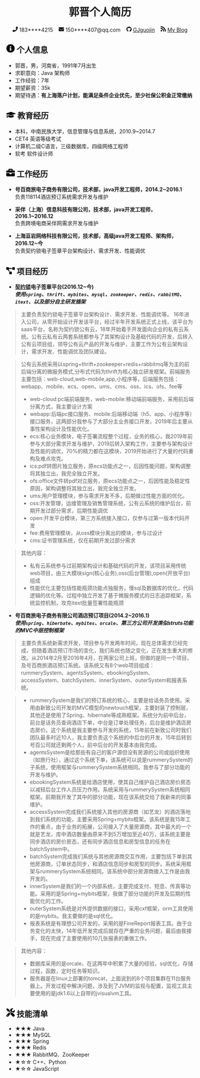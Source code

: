  <center>
     <h1>郭晋个人简历</h1>
     <div style="font-size: 14px;">
         <span>
             <img src="resume_img/phone-solid.svg" width="14px">
             183****4215
         </span>
         <span>&nbsp;&nbsp;</span>
         <span>
             <img src="resume_img/envelope-solid.svg" width="14px">
             150****407@qq.com
         </span>
        <span>&nbsp;&nbsp;</span>
        <span>
             <img src="resume_img/github-brands.svg" width="14px">
             <a href="#">GJguojin</a>
         </span>
          <span>&nbsp;&nbsp;</span>
         <span>
             <img src="resume_img/rss-solid.svg" width="14px">
             <a href="#">My Blog</a>
         </span>
    </div>
 </center>


## <img src="resume_img/info-circle-solid.svg" width="23px">  个人信息

 - 郭晋，男，河南省，1991年7月出生
 - 求职意向：Java 架构师
 - 工作经验：7年
 - 期望薪资：35k
 - 期望待遇：**有上海落户计划，能满足条件企业优先，至少社保公积金正常缴纳**

## <img src="resume_img/graduation-cap-solid.svg" width="25px">  教育经历

- 本科，中南民族大学，信息管理与信息系统，2010.9~2014.7
- CET4 英语等级考试
- 计算机二级C语言，三级数据库，四级网络工程师
- 软考 软件设计师

## <img src="resume_img/briefcase-solid.svg" width="23px">  工作经历

- **号百商旅电子商务有限公司，技术部，java开发工程师，2014.2~2016.1**  
    负责118114酒店预订系统需求开发与维护


- **采伴（上海）信息科技有限公司，技术部，java开发工程师，2016.1~2016.12**  
    负责跨境电商采伴网需求开发与维护


- **上海亘岩网络科技有限公司，技术部，高级java开发工程师、架构师，2016.12~今**  
    负责契约锁电子签章平台架构设计、需求开发、性能调优



## <img src="resume_img/project-diagram-solid.svg" width="23px">  项目经历

- **[契约锁](https://www.qiyuesuo.com)电子签章平台(2016.12~今)**  
  ***使用`spring`、`thrift`、`mybites`、`mysql`、`zookeeper`、`redis`、`rabbitMQ`、`itext`、以及部分自主研发插架***

> 主要负责契约锁电子签章平台架构设计、需求开发、性能调优等。
> 16年进入公司，从零开始设计开发该平台，经过半年开发系统正式上线，该平台为saas平台，名称为契约锁公有云，18年开始着手开发面向企业的私有云系统。公有云私有云两套系统都参与了其架构设计及基础代码的开发，后转入公有云项目组，领导公有云产品的开发与维护，主要工作为公有云架构设计，需求开发、性能调优及团队建设。

> 公有云系统采用以spring+thrift+zookeeper+redis+rabbitmq等为主的前后端分离的微服务模式,分布式代码为thrift为核心独立研发框架。前端服务主要包括：web-cloud,web-mobile,app,小程序等，后端服务包括：webapp、mobile、ecs、open、ums、cms、oss、ics、ofs、fee等  
>* web-cloud:pc端前端服务，web-mobile:移动端前端服务，采用前后端分离方式，我主要设计方案  
>* webapp:后端pc接口服务、mobile:后端移动端（h5、app、小程序等）接口服务，这两部分我参与了大部分主业务接口开发，2019年后主要从事性架构设计及性能优化。  
>* ecs:核心业务模块，电子签署流程整个过程，业务的核心，我2019年前参与大部分需求开发与维护，2019后转入架构工作，主要参与架构设计及性能的调优，70%的精力都在这模块，2019开始进行了大量的代码重构及难点攻克。  
>* ics:pdf转图片独立服务，原ecs功能点之一，后因性能问题，架构调整将其独立出，我完全独立开发。  
>* ofs:office文件转pdf对立服务，原ecs功能点之一，后因性能及稳定性原因，架构调整将其独立出，我完全独立开发。  
>* ums:用户管理模块，参与需求开发不多，后期做过性能方面的优化。  
>* oss:开发管理，运维管理及销售管理系统，公有云系统的维护后台，前期开发过部分需求，后期性能调优  
>* open:开发平台模块，第三方系统接入接口，仅参与过第一版本代码开发  
>* fee:费用管理模块，从oss模块分离出的模块，参与过设计  
>* cms:证书管理系统，仅在前期开发过部分需求  

> 其他内容：
>* 私有云系统参与过前期架构设计和基础代码的开发，该项目采用传统web项目，由三大模块sign(核心业务),oss(后台管理),open(开放平台)组成  
>* 性能优化主要包括性能瓶颈功能点独服务，慢sql及数据库的优化，代码逻辑的优化等。过程中独立开发了基于微服务模式的日志追踪框架，系统监控机制，攻克itext批量签署性能瓶颈  


- **号百商旅电子商务有限公司酒店预订项目(2014.2~2016.1)**  
  ***使用`spring`、`hiberbate`、`mybites`、`orcale`、第三方公司开发类似struts功能的MVC中层控制框架***

> 主要负责系统新需求开发，项目参与开发两年时间，现在总体需求已经完成，但随着酒店预订市场的变化，我们系统也随之变化，正在发生重大的修改。
> ​从2014年2月至2016年4月，在两家公司上班，但做的是同一个项目，及号百商旅酒店预订系统。该系统又有8个web项目组成：rummerySystem、agentsSystem、ebookingSystem、accessSystem、batchSystem、innerSystem、outerSystem和报表系统。

>* rummerySystem是我们的预订系统的核心，主要是给话务员使用。采用由新致公司开发的MVC模型的newtouch框架，主要封装了控制层，其他还是使用了Spring、hibernate等成熟框架。系统分为前中后台，前台是话务员查询酒店下单，中台是订单处理任务，后台是维护酒店房态房价。这个系统是我主要参与开发的系统，15年前在新致公司时我们团队最多时近10人，我主要负责这个系统的中后台的开发，15年后转到号百公司就还剩两个人，前中后台的开发基本由我完成。
>* agentsSystem是给那些有自己的客户源但没有房源的公司或组织使用（如旅行社），通过这个系统下单，该系统可以说是rummerySystem的子系统，使用框架与rummerySystem系统相同。我参与了部分功能的开发与维护。
>* ebookingSystem系统是给酒店使用，使其自己维护自己酒店房价房态以减轻后台工作人员压力作用。系统采用与rummerySystem系统相同框架。前期我开发了其中的部分功能，现在该系统交给了我新来的同事维护。
>* accessSystem完成我们系统接入其他的房源商（如艺龙）的酒店落地到我们系统的功能，主要采用Spring+mybits框架。该系统是我15年工作的重点，由于业务的拓展，公司接入了大量房源商，其中最大的一个就是艺龙，库中酒店数量由原来不到5万增加至近40万，该系统主要是同步酒店的房价房态，还有同步酒店信息和房型信息的任务在batchSystem中。
>* batchSystem完成我们系统与其他房源商交互作用，主要包括下单到其他房源商，订单状态同步，和酒店信息同步和房型的同步。系统采用框架与rummerySystem系统相同。该系统中部分房源商接入工作是由我开发的。
>* innerSystem是我们的一个内部系统，主要完成支付、短息、传真等功能。采用的是Spring+mybits框架，我做了部分功能的开发及后期的性能优化的工作。
>* outerSystem系统是对外提供数据的接口，采用cxf框架，orm工具使用的是mybits。我主要做的是sql优化。
>* 报表系统是有理想公司开发的，采用的是FineReport报表工具。由于业务变化的太快，14年低开发完成后就存在严重的业务问题，最后由我接手，现在完成了主要使用的10几张报表的重做工作。

> 其他内容：
>* 数据库采用的是orcale，在这两年中积累了大量的经验，sql优化，存储过程，函数，定时任务等知识。
>* 服务器是在linux上部署的tomcat，上面说到的8个项目集群在11台服务器上。开发过程中解决问题，涉及到了JVM的监视与配置，监视工具主要使用的是jdk1.6以上自带的jvisualvm工具。




> 

## <img src="resume_img/tools-solid.svg" width="23px">  技能清单

- ★★★ Java
- ★★★ MySQL
- ★★★ Spring
- ★★★ Redis
- ★★★ RabbitMQ、ZooKeeper
- ★☆☆ C++、Python
- ★☆☆ JavaScript
